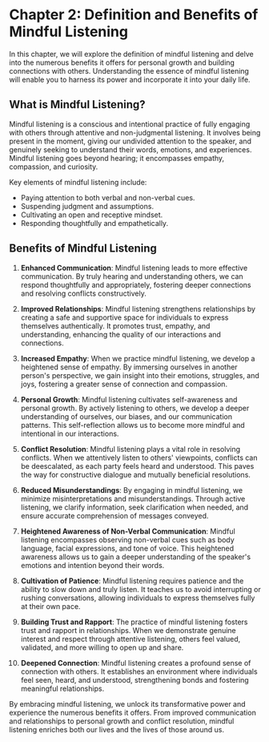 Chapter 2: Definition and Benefits of Mindful Listening
=======================================================

In this chapter, we will explore the definition of mindful listening and delve into the numerous benefits it offers for personal growth and building connections with others. Understanding the essence of mindful listening will enable you to harness its power and incorporate it into your daily life.

**What is Mindful Listening?**
------------------------------

Mindful listening is a conscious and intentional practice of fully engaging with others through attentive and non-judgmental listening. It involves being present in the moment, giving our undivided attention to the speaker, and genuinely seeking to understand their words, emotions, and experiences. Mindful listening goes beyond hearing; it encompasses empathy, compassion, and curiosity.

Key elements of mindful listening include:

* Paying attention to both verbal and non-verbal cues.
* Suspending judgment and assumptions.
* Cultivating an open and receptive mindset.
* Responding thoughtfully and empathetically.

**Benefits of Mindful Listening**
---------------------------------

1. **Enhanced Communication**: Mindful listening leads to more effective communication. By truly hearing and understanding others, we can respond thoughtfully and appropriately, fostering deeper connections and resolving conflicts constructively.

2. **Improved Relationships**: Mindful listening strengthens relationships by creating a safe and supportive space for individuals to express themselves authentically. It promotes trust, empathy, and understanding, enhancing the quality of our interactions and connections.

3. **Increased Empathy**: When we practice mindful listening, we develop a heightened sense of empathy. By immersing ourselves in another person's perspective, we gain insight into their emotions, struggles, and joys, fostering a greater sense of connection and compassion.

4. **Personal Growth**: Mindful listening cultivates self-awareness and personal growth. By actively listening to others, we develop a deeper understanding of ourselves, our biases, and our communication patterns. This self-reflection allows us to become more mindful and intentional in our interactions.

5. **Conflict Resolution**: Mindful listening plays a vital role in resolving conflicts. When we attentively listen to others' viewpoints, conflicts can be deescalated, as each party feels heard and understood. This paves the way for constructive dialogue and mutually beneficial resolutions.

6. **Reduced Misunderstandings**: By engaging in mindful listening, we minimize misinterpretations and misunderstandings. Through active listening, we clarify information, seek clarification when needed, and ensure accurate comprehension of messages conveyed.

7. **Heightened Awareness of Non-Verbal Communication**: Mindful listening encompasses observing non-verbal cues such as body language, facial expressions, and tone of voice. This heightened awareness allows us to gain a deeper understanding of the speaker's emotions and intention beyond their words.

8. **Cultivation of Patience**: Mindful listening requires patience and the ability to slow down and truly listen. It teaches us to avoid interrupting or rushing conversations, allowing individuals to express themselves fully at their own pace.

9. **Building Trust and Rapport**: The practice of mindful listening fosters trust and rapport in relationships. When we demonstrate genuine interest and respect through attentive listening, others feel valued, validated, and more willing to open up and share.

10. **Deepened Connection**: Mindful listening creates a profound sense of connection with others. It establishes an environment where individuals feel seen, heard, and understood, strengthening bonds and fostering meaningful relationships.

By embracing mindful listening, we unlock its transformative power and experience the numerous benefits it offers. From improved communication and relationships to personal growth and conflict resolution, mindful listening enriches both our lives and the lives of those around us.
